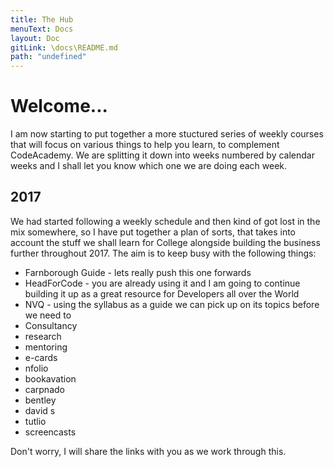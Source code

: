 ```yaml
---
title: The Hub
menuText: Docs
layout: Doc
gitLink: \docs\README.md
path: "undefined"
---
```


# Welcome...

I am now starting to put together a more stuctured series of weekly courses that will focus on various things to help you learn, to complement CodeAcademy. We are splitting it down into weeks 
numbered by calendar weeks and I shall let you know which one we are doing each week.

## 2017

We had started following a weekly schedule and then kind of got lost in the mix somewhere, so I have put together a plan of sorts, that takes into account the stuff we shall learn for College alongside building the business further throughout 2017. The aim is to keep busy with the following things:

* Farnborough Guide - lets really push this one forwards
* HeadForCode - you are already using it and I am going to continue building it up as a great resource for Developers all over the World
* NVQ - using the syllabus as a guide we can pick up on its topics before we need to
* Consultancy
* research
* mentoring
* e-cards
* nfolio
* bookavation
* carpnado
* bentley
* david s
* tutlio
* screencasts

Don't worry, I will share the links with you as we work through this.



